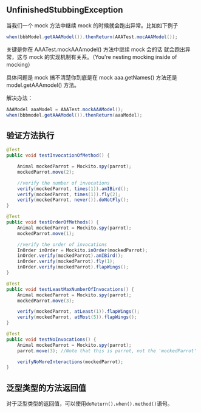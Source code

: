 ## UnfinishedStubbingException

当我们一个 mock 方法中继续 mock 的时候就会跑出异常。比如如下例子

 ```java
 when(bbbModel.getAAAModel()).thenReturn(AAATest.mocAAAModel());
 ```

关键是你在 AAATest.mockAAAmodel() 方法中继续 mock 会的话 就会跑出异常，这与 mock 的实现机制有关系。（You're nesting mocking inside of mocking）

具体问题是 mock 搞不清楚你到底是在 mock aaa.getNames() 方法还是 model.getAAAmodel() 方法。

解决办法：

```java
AAAModel aaaModel = AAATest.mockAAAModel();
when(bbbmodel.getAAAModel()).thenReturn(aaaModel);
```

## 验证方法执行

```java
@Test
public void testInvocationOfMethod() {

    Animal mockedParrot = Mockito.spy(parrot);
    mockedParrot.move(2);

    //verify the number of invocations
    verify(mockedParrot, times(1)).amIBird();
    verify(mockedParrot, times(1)).fly(2);
    verify(mockedParrot, never()).doNotFly();
}

@Test
public void testOrderOfMethods() {
    Animal mockedParrot = Mockito.spy(parrot);
    mockedParrot.move(1);

    //verify the order of invocations
    InOrder inOrder = Mockito.inOrder(mockedParrot);
    inOrder.verify(mockedParrot).amIBird();
    inOrder.verify(mockedParrot).fly(1);
    inOrder.verify(mockedParrot).flapWings();
}

@Test
public void testLeastMaxNumberOfInvocations() {
    Animal mockedParrot = Mockito.spy(parrot);
    mockedParrot.move(3);

    verify(mockedParrot, atLeast(1)).flapWings();
    verify(mockedParrot, atMost(5)).flapWings();
}

@Test
public void testNoInvocations() {
    Animal mockedParrot = Mockito.spy(parrot);
    parrot.move(3); //Note that this is parrot, not the 'mockedParrot'

    verifyNoMoreInteractions(mockedParrot);
}
```

## 泛型类型的方法返回值

对于泛型类型的返回值，可以使用`doReturn().when().method()`语句。

